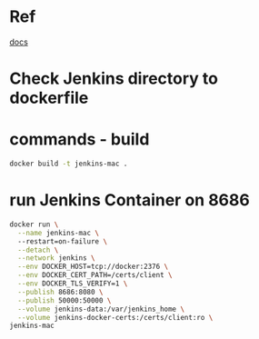 # Ref

[docs](https://jenkins.io/doc/book/installing/docker/#on-macos-and-linux)

# Check Jenkins directory to dockerfile

# commands - build
```bash
docker build -t jenkins-mac .
```

# run Jenkins Container on 8686
```bash
docker run \
  --name jenkins-mac \      
  --restart=on-failure \
  --detach \
  --network jenkins \
  --env DOCKER_HOST=tcp://docker:2376 \
  --env DOCKER_CERT_PATH=/certs/client \
  --env DOCKER_TLS_VERIFY=1 \
  --publish 8686:8080 \
  --publish 50000:50000 \
  --volume jenkins-data:/var/jenkins_home \
  --volume jenkins-docker-certs:/certs/client:ro \
jenkins-mac
```